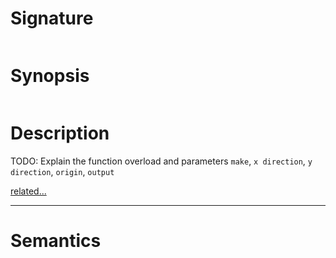 # Signature
```vikid-signature
```

# Synopsis
```vikid-synopsis
```

# Description
TODO: Explain the function overload and parameters `make`, `x direction`, `y direction`, `origin`, `output`

[related...](https://en.wikipedia.org/wiki/Affine_transformation)

----
# Semantics